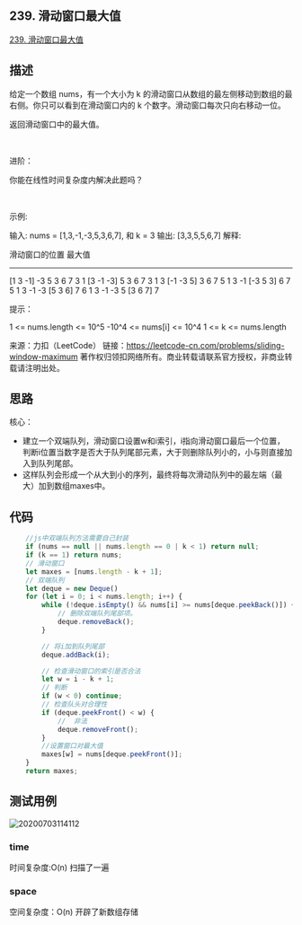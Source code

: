 ## 239. 滑动窗口最大值
[239. 滑动窗口最大值](https://leetcode-cn.com/problems/sliding-window-maximum/)

## 描述

给定一个数组 nums，有一个大小为 k 的滑动窗口从数组的最左侧移动到数组的最右侧。你只可以看到在滑动窗口内的 k 个数字。滑动窗口每次只向右移动一位。

返回滑动窗口中的最大值。

 

进阶：

你能在线性时间复杂度内解决此题吗？

 

示例:

输入: nums = [1,3,-1,-3,5,3,6,7], 和 k = 3
输出: [3,3,5,5,6,7] 
解释: 

  滑动窗口的位置                最大值
---------------               -----
[1  3  -1] -3  5  3  6  7       3
 1 [3  -1  -3] 5  3  6  7       3
 1  3 [-1  -3  5] 3  6  7       5
 1  3  -1 [-3  5  3] 6  7       5
 1  3  -1  -3 [5  3  6] 7       6
 1  3  -1  -3  5 [3  6  7]      7
 

提示：

1 <= nums.length <= 10^5
-10^4 <= nums[i] <= 10^4
1 <= k <= nums.length


来源：力扣（LeetCode）
链接：https://leetcode-cn.com/problems/sliding-window-maximum
著作权归领扣网络所有。商业转载请联系官方授权，非商业转载请注明出处。

## 思路

核心：
- 建立一个双端队列，滑动窗口设置w和i索引，i指向滑动窗口最后一个位置，判断i位置当数字是否大于队列尾部元素，大于则删除队列小的，小与则直接加入到队列尾部。
- 这样队列会形成一个从大到小的序列，最终将每次滑动队列中的最左端（最大）加到数组maxes中。


## 代码



```js
    //js中双端队列方法需要自己封装
    if (nums == null || nums.length == 0 | k < 1) return null;
    if (k == 1) return nums;
    // 滑动窗口
    let maxes = [nums.length - k + 1];
    // 双端队列
    let deque = new Deque()
    for (let i = 0; i < nums.length; i++) {
        while (!deque.isEmpty() && nums[i] >= nums[deque.peekBack()]) {
            // 删除双端队列尾部项。
            deque.removeBack();
        }

        // 将i加到队列尾部
        deque.addBack(i);

        // 检查滑动窗口的索引是否合法
        let w = i - k + 1;
        // 判断
        if (w < 0) continue;
        // 检查队头对合理性
        if (deque.peekFront() < w) {
            //  非法
            deque.removeFront();
        }
        //设置窗口对最大值
        maxes[w] = nums[deque.peekFront()];
    }
    return maxes;
```


## 测试用例
![20200703114112](https://hzy-1301560453.cos.ap-shanghai.myqcloud.com/2020/pictures/20200703114112.png)
### time
时间复杂度:O(n) 扫描了一遍
### space
空间复杂度：O(n) 开辟了新数组存储